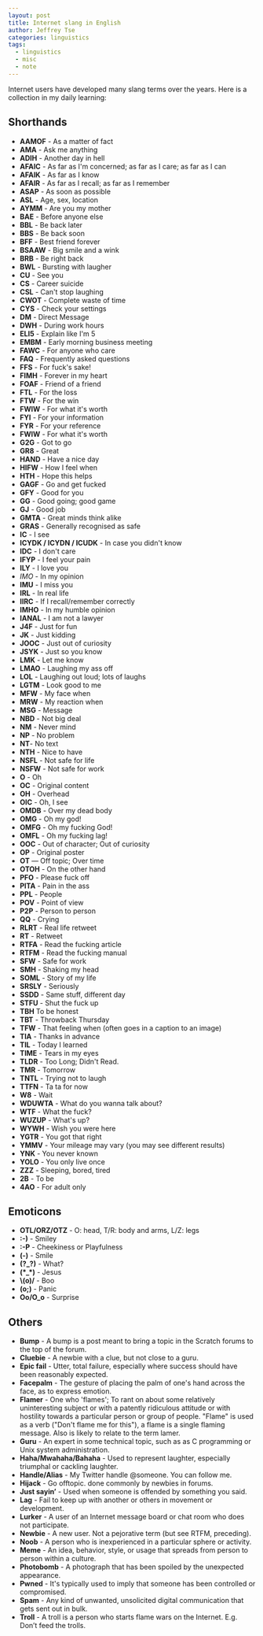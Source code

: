 ```yaml
---
layout: post
title: Internet slang in English
author: Jeffrey Tse
categories: linguistics
tags:
  - linguistics
  - misc
  - note
---
```


Internet users have developed many slang terms over the years. Here is a
collection in my daily learning:

## Shorthands

- **AAMOF** - As a matter of fact
- **AMA** - Ask me anything
- **ADIH** - Another day in hell
- **AFAIC** - As far as I'm concerned; as far as I care; as far as I can
- **AFAIK** - As far as I know
- **AFAIR** - As far as I recall; as far as I remember
- **ASAP** - As soon as possible
- **ASL** - Age, sex, location
- **AYMM** - Are you my mother
- **BAE** - Before anyone else
- **BBL** - Be back later
- **BBS** - Be back soon
- **BFF** - Best friend forever
- **BSAAW** - Big smile and a wink
- **BRB** - Be right back
- **BWL** - Bursting with laugher
- **CU** - See you
- **CS** - Career suicide
- **CSL** - Can't stop laughing
- **CWOT** - Complete waste of time
- **CYS** - Check your settings
- **DM** - Direct Message
- **DWH** - During work hours
- **ELI5** - Explain like I'm 5
- **EMBM** - Early morning business meeting
- **FAWC** - For anyone who care
- **FAQ** - Frequently asked questions
- **FFS** - For fuck's sake!
- **FIMH** - Forever in my heart
- **FOAF** - Friend of a friend
- **FTL** - For the loss
- **FTW** - For the win
- **FWIW** - For what it's worth
- **FYI** - For your information
- **FYR** - For your reference
- **FWIW** - For what it's worth
- **G2G** - Got to go
- **GR8** - Great
- **HAND** - Have a nice day
- **HIFW** - How I feel when
- **HTH** - Hope this helps
- **GAGF** - Go and get fucked
- **GFY** - Good for you
- **GG** - Good going; good game
- **GJ** - Good job
- **GMTA** - Great minds think alike
- **GRAS** - Generally recognised as safe
- **IC** - I see
- **ICYDK / ICYDN / ICUDK** - In case you didn't know
- **IDC** - I don't care
- **IFYP** - I feel your pain
- **ILY** - I love you
- *IMO* - In my opinion
- **IMU** - I miss you
- **IRL** - In real life
- **IIRC** - If I recall/remember correctly
- **IMHO** - In my humble opinion
- **IANAL** - I am not a lawyer
- **J4F** - Just for fun
- **JK** - Just kidding
- **JOOC** - Just out of curiosity
- **JSYK** - Just so you know
- **LMK** - Let me know
- **LMAO** - Laughing my ass off
- **LOL** - Laughing out loud; lots of laughs
- **LGTM** - Look good to me
- **MFW** - My face when
- **MRW** - My reaction when
- **MSG** - Message
- **NBD** - Not big deal
- **NM** - Never mind
- **NP** - No problem
- **NT**- No text
- **NTH** - Nice to have
- **NSFL** - Not safe for life
- **NSFW** - Not safe for work
- **O** - Oh
- **OC** - Original content
- **OH** - Overhead
- **OIC** - Oh, I see
- **OMDB** - Over my dead body
- **OMG** - Oh my god!
- **OMFG** - Oh my fucking God!
- **OMFL** - Oh my fucking lag!
- **OOC** - Out of character; Out of curiosity
- **OP** - Original poster
- **OT** — Off topic; Over time
- **OTOH** - On the other hand
- **PFO** - Please fuck off
- **PITA** - Pain in the ass
- **PPL** - People
- **POV** - Point of view
- **P2P** - Person to person
- **QQ** - Crying
- **RLRT** - Real life retweet
- **RT** - Retweet
- **RTFA** - Read the fucking article
- **RTFM** - Read the fucking manual
- **SFW** - Safe for work
- **SMH** - Shaking my head
- **SOML** - Story of my life
- **SRSLY** - Seriously
- **SSDD** - Same stuff, different day
- **STFU** - Shut the fuck up
- **TBH** To be honest
- **TBT** - Throwback Thursday
- **TFW** - That feeling when (often goes in a caption to an image)
- **TIA** - Thanks in advance
- **TIL** - Today I learned
- **TIME** - Tears in my eyes
- **TLDR** - Too Long; Didn't Read.
- **TMR** - Tomorrow
- **TNTL** - Trying not to laugh
- **TTFN** - Ta ta for now
- **W8** - Wait
- **WDUWTA** - What do you wanna talk about?
- **WTF** - What the fuck?
- **WUZUP** - What's up?
- **WYWH** - Wish you were here
- **YGTR** - You got that right
- **YMMV** - Your mileage may vary (you may see different results)
- **YNK** - You never known
- **YOLO** - You only live once
- **ZZZ** - Sleeping, bored, tired
- **2B** - To be
- **4AO** - For adult only


## Emoticons

- **OTL/ORZ/OTZ** - O: head, T/R: body and arms, L/Z: legs
- **:-)** - Smiley
- **:-P** - Cheekiness or Playfulness
- **(-)** - Smile
- **(?\_?)** - What?
- **(\*\_\*)** - Jesus
- **\\(o)/** - Boo
- **(o;)** - Panic
- **Oo/O_o** - Surprise

## Others

- **Bump** - A bump is a post meant to bring a topic in the Scratch forums
  to the top of the forum.
- **Cluebie** - A newbie with a clue, but not close to a guru.
- **Epic fail** - Utter, total failure, especially where success should
  have been reasonably expected.
- **Facepalm** - The gesture of placing the palm of one's hand across the
  face, as to express emotion.
- **Flamer** - One who 'flames'; To rant on about some relatively uninteresting
  subject or with a patently ridiculous attitude or with hostility towards a
  particular person or group of people. "Flame" is used as a verb ("Don't flame
  me for this"), a flame is a single flaming message. Also is likely to relate
  to the term lamer.
- **Guru** - An expert in some technical topic, such as as C programming or
  Unix system administration.
- **Haha/Mwahaha/Bahaha** - Used to represent laughter, especially
  triumphal or cackling laughter.
- **Handle/Alias** - My Twitter handle @someone. You can follow me.
- **Hijack** - Go offtopic. done commonly by newbies in forums.
- **Just sayin’** - Used when someone is offended by something you said.
- **Lag** - Fail to keep up with another or others in movement or development.
- **Lurker** - A user of an Internet message board or chat room who does
  not participate.
- **Newbie** - A new user. Not a pejorative term (but see RTFM, preceding).
- **Noob** - A person who is inexperienced in a particular sphere or activity.
- **Meme** - An idea, behavior, style, or usage that spreads from person
  to person within a culture.
- **Photobomb** - A photograph that has been spoiled by the unexpected
  appearance.
- **Pwned** - It's typically used to imply that someone has been controlled
  or compromised.
- **Spam** - Any kind of unwanted, unsolicited digital communication that
  gets sent out in bulk.
- **Troll** - A troll is a person who starts flame wars on the Internet.
  E.g. Don’t feed the trolls.
